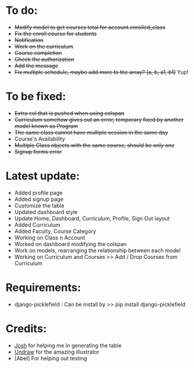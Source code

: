 # To do:
- ~~Modify model to get courses total for account.enrolled_class~~
- ~~Fix the enroll course for students~~
- ~~Notification~~
- ~~Work on the curriculum~~
- ~~Course completion~~
- ~~Check the authorization~~
- ~~Add the message~~
- ~~Fix multiple schedule, maybe add more to the array? [a, b, a1, b1]~~ Yup!

# To be fixed:
- ~~Extra col that is pushed when using colspan~~
- ~~Curriculum somehow gives out an error, temporary fixed by another model known as Program~~
- ~~The same class cannot have multiple session in the same day~~
- Course's Availability
- ~~Multiple Class objects with the same course, should be only one~~
- ~~Signup forms error~~

# Latest update:
- Added profile page
- Added signup page
- Customize the table
- Updated dashboard style
- Update Home, Dashboard, Curriculum, Profile, Sign Out layout
- Added Curriculum
- Added Faculty, Course Category
- Working on Class n Account
- Worked on dashboard modifying the colspan
- Work on models, rearranging the relationship between each model
- Working on Curriculum and Courses >> Add / Drop Courses from Curriculum

# Requirements:
- django-picklefield : Can be install by >> pip install django-picklefield


# Credits:
- [Josh](https://avanier.vercel.app) for helping me in generating the table
- [Undraw](https://undraw.co/) for the amazing illustrator
- [Abel] For helping out testing
